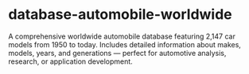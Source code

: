 # database-automobile-worldwide
A comprehensive worldwide automobile database featuring 2,147 car models from 1950 to today. Includes detailed information about makes, models, years, and generations — perfect for automotive analysis, research, or application development.
